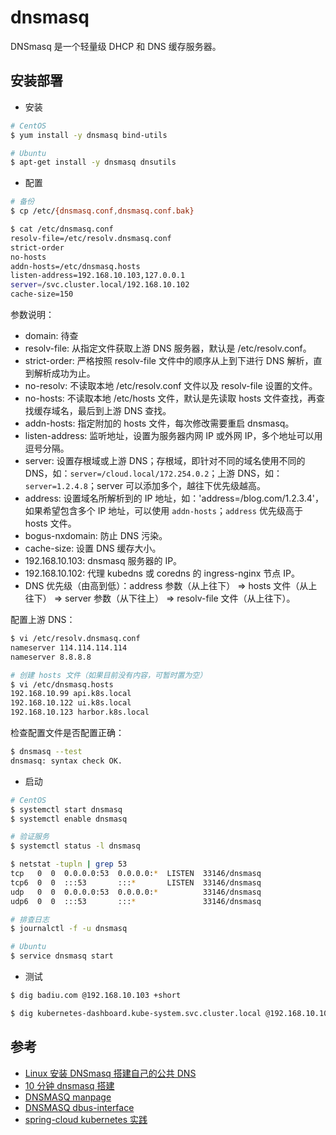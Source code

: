 # dnsmasq

DNSmasq 是一个轻量级 DHCP 和 DNS 缓存服务器。

## 安装部署

* 安装

```bash
# CentOS
$ yum install -y dnsmasq bind-utils

# Ubuntu
$ apt-get install -y dnsmasq dnsutils
```

* 配置

```bash
# 备份
$ cp /etc/{dnsmasq.conf,dnsmasq.conf.bak}

$ cat /etc/dnsmasq.conf
resolv-file=/etc/resolv.dnsmasq.conf
strict-order
no-hosts
addn-hosts=/etc/dnsmasq.hosts
listen-address=192.168.10.103,127.0.0.1
server=/svc.cluster.local/192.168.10.102
cache-size=150
```

参数说明：

* domain: 待查
* resolv-file: 从指定文件获取上游 DNS 服务器，默认是 /etc/resolv.conf。
* strict-order: 严格按照 resolv-file 文件中的顺序从上到下进行 DNS 解析，直到解析成功为止。
* no-resolv: 不读取本地 /etc/resolv.conf 文件以及 resolv-file 设置的文件。
* no-hosts: 不读取本地 /etc/hosts 文件，默认是先读取 hosts 文件查找，再查找缓存域名，最后到上游 DNS 查找。
* addn-hosts: 指定附加的 hosts 文件，每次修改需要重启 dnsmasq。
* listen-address: 监听地址，设置为服务器内网 IP 或外网 IP，多个地址可以用逗号分隔。
* server: 设置存根域或上游 DNS；存根域，即针对不同的域名使用不同的 DNS，如：`server=/cloud.local/172.254.0.2`；上游 DNS，如：`server=1.2.4.8`；server 可以添加多个，越往下优先级越高。
* address: 设置域名所解析到的 IP 地址，如：'address=/blog.com/1.2.3.4'，如果希望包含多个 IP 地址，可以使用 `addn-hosts`；`address` 优先级高于 hosts 文件。
* bogus-nxdomain: 防止 DNS 污染。
* cache-size: 设置 DNS 缓存大小。
* 192.168.10.103: dnsmasq 服务器的 IP。
* 192.168.10.102: 代理 kubedns 或 coredns 的 ingress-nginx 节点 IP。
* DNS 优先级（由高到低）：address 参数（从上往下） => hosts 文件（从上往下） => server 参数（从下往上） => resolv-file 文件（从上往下）。

配置上游 DNS：

```bash
$ vi /etc/resolv.dnsmasq.conf
nameserver 114.114.114.114
nameserver 8.8.8.8

# 创建 hosts 文件（如果目前没有内容，可暂时置为空）
$ vi /etc/dnsmasq.hosts
192.168.10.99 api.k8s.local
192.168.10.122 ui.k8s.local
192.168.10.123 harbor.k8s.local
```

检查配置文件是否配置正确：

```bash
$ dnsmasq --test
dnsmasq: syntax check OK.
```

* 启动

```bash
# CentOS
$ systemctl start dnsmasq
$ systemctl enable dnsmasq

# 验证服务
$ systemctl status -l dnsmasq

$ netstat -tupln | grep 53
tcp   0  0  0.0.0.0:53  0.0.0.0:*  LISTEN  33146/dnsmasq
tcp6  0  0  :::53       :::*       LISTEN  33146/dnsmasq
udp   0  0  0.0.0.0:53  0.0.0.0:*          33146/dnsmasq
udp6  0  0  :::53       :::*               33146/dnsmasq

# 排查日志
$ journalctl -f -u dnsmasq
```

```bash
# Ubuntu
$ service dnsmasq start
```

* 测试

```bash
$ dig badiu.com @192.168.10.103 +short

$ dig kubernetes-dashboard.kube-system.svc.cluster.local @192.168.10.103 +short
```

## 参考

* [Linux 安装 DNSmasq 搭建自己的公共 DNS](https://www.xiaoz.me/archives/8303)
* [10 分钟 dnsmasq 搭建](https://mritd.me/2016/09/01/10%E5%88%86%E9%92%9F-dnsmasq-%E6%90%AD%E5%BB%BA/#一安装)
* [DNSMASQ manpage](http://www.thekelleys.org.uk/dnsmasq/docs/dnsmasq-man.html)
* [DNSMASQ dbus-interface](http://www.thekelleys.org.uk/dnsmasq/docs/DBus-interface)
* [spring-cloud kubernetes 实践](https://blog.csdn.net/idea77/article/details/83446335)
